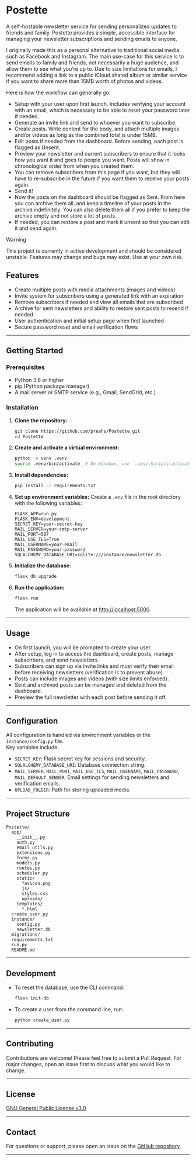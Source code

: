 # Postette

A self-hostable newsletter service for sending personalized updates to friends and family. Postette provides a simple, accessible interface for managing your newsletter subscriptions and sending emails to anyone.

I originally made this as a personal alternative to traditional social media such as Facebook and Instagram. The main use-case for this service is to send emails to family and friends, not necessarily a huge audience, and allow them to see what you're up to. Due to size limitations for emails, I recommend adding a link to a public iCloud shared album or similar service if you want to share more than 15MB worth of photos and videos.

Here is how the workflow can generally go:

- Setup with your user upon first launch. Includes verifying your account with an email, which is necessary to be able to reset your password later if needed.
- Generate an invite link and send to whoever you want to subscribe.
- Create posts. Write content for the body, and attach multiple images and/or videos as long as the combined total is under 15MB.
- Edit posts if needed from the dashboard. Before sending, each post is flagged as Unsent.
- Preview your newsletter and current subscribers to ensure that it looks how you want it and goes to people you want. Posts will show in chronological order from when you created them.
- You can remove subscribers from this page if you want, but they will have to re-subscribe in the future if you want them to receive your posts again.
- Send it!
- Now the posts on the dashboard should be flagged as Sent. From here you can archive them all, and keep a timeline of your posts in the archive indefinitely. You can also delete them all if you prefer to keep the archive empty and not store a lot of posts.
- If needed, you can restore a post and mark it unsent so that you can edit it and send again.

> [!WARNING]
This project is currently in active development and should be considered unstable. Features may change and bugs may exist. Use at your own risk.

## Features

- Create multiple posts with media attachments (images and videos)
- Invite system for subscribers using a generated link with an expiration
- Remove subscribers if needed and view all emails that are subscribed
- Archive for sent newsletters and ability to restore sent posts to resend if needed
- User authentication and initial setup page when first launched
- Secure password reset and email verification flows

---

## Getting Started

### Prerequisites

- Python 3.8 or higher
- pip (Python package manager)
- A mail server or SMTP service (e.g., Gmail, SendGrid, etc.)

### Installation

1. **Clone the repository:**
   ```bash
   git clone https://github.com/preahs/Postette.git
   cd Postette
   ```

2. **Create and activate a virtual environment:**
   ```bash
   python -m venv .venv
   source .venv/bin/activate  # On Windows, use `.venv\Scripts\activate`
   ```

3. **Install dependencies:**
   ```bash
   pip install -r requirements.txt
   ```

4. **Set up environment variables:**
   Create a `.env` file in the root directory with the following variables:
   ```
   FLASK_APP=run.py
   FLASK_ENV=development
   SECRET_KEY=your-secret-key
   MAIL_SERVER=your-smtp-server
   MAIL_PORT=587
   MAIL_USE_TLS=True
   MAIL_USERNAME=your-email
   MAIL_PASSWORD=your-password
   SQLALCHEMY_DATABASE_URI=sqlite:///instance/newsletter.db
   ```

5. **Initialize the database:**
   ```bash
   flask db upgrade
   ```

6. **Run the application:**
   ```bash
   flask run
   ```
   The application will be available at [http://localhost:5000](http://localhost:5000).

---

## Usage

- On first launch, you will be prompted to create your user.
- After setup, log in to access the dashboard, create posts, manage subscribers, and send newsletters.
- Subscribers can sign up via invite links and must verify their email before receiving newsletters (verification is to prevent abuse).
- Posts can include images and videos (with size limits enforced).
- Sent and archived posts can be managed and deleted from the dashboard.
- Preview the full newsletter with each post before sending it off.

---

## Configuration

All configuration is handled via environment variables or the `instance/config.py` file.  
Key variables include:

- `SECRET_KEY`: Flask secret key for sessions and security.
- `SQLALCHEMY_DATABASE_URI`: Database connection string.
- `MAIL_SERVER`, `MAIL_PORT`, `MAIL_USE_TLS`, `MAIL_USERNAME`, `MAIL_PASSWORD`, `MAIL_DEFAULT_SENDER`: Email settings for sending newsletters and verification emails.
- `UPLOAD_FOLDER`: Path for storing uploaded media.

---

## Project Structure

```
Postette/
  app/
    __init__.py
    auth.py
    email_utils.py
    extensions.py
    forms.py
    models.py
    routes.py
    scheduler.py
    static/
      favicon.png
      js/
      styles.css
      uploads/
    templates/
      *.html
  create_user.py
  instance/
    config.py
    newsletter.db
  migrations/
  requirements.txt
  run.py
  README.md
```

---

## Development

- To reset the database, use the CLI command:
  ```bash
  flask init-db
  ```
- To create a user from the command line, run:
  ```bash
  python create_user.py
  ```

---

## Contributing

Contributions are welcome! Please feel free to submit a Pull Request. For major changes, open an issue first to discuss what you would like to change.

---

## License

[GNU General Public License v3.0](https://www.gnu.org/licenses/gpl-3.0.html)

---

## Contact

For questions or support, please open an issue on the [GitHub repository](https://github.com/preahs/Postette).

---